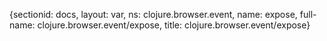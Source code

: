 {sectionid: docs, layout: var, ns: clojure.browser.event, name: expose, full-name: clojure.browser.event/expose,
  title: clojure.browser.event/expose}

